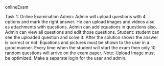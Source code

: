onlineExam

Task 1: Online Examination Admin: Admin will upload questions with 4 options and mark the right answer. 
He can upload images and videos also as attachments with questions. 
Admin can add equations in questions also.  
Admin can view all questions and edit those questions.
Student: student can see the uploaded question and solve it. 
After the solution shows the answer is correct or not. Equations and pictures must be shown to the user in a good manner. 
Every time when the student will start the exam then only 10 random questions will arrive on the exam paper. 
 Note: Upload Image must be optimized. Make a separate login for the user and admin.
